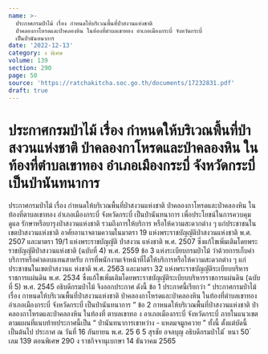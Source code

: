 ```yaml
---
name: >-
  ประกาศกรมป่าไม้ เรื่อง กำหนดให้บริเวณพื้นที่ป่าสงวนแห่งชาติ
  ป่าคลองกาโหรดและป่าคลองหิน ในท้องที่ตำบลเขาทอง อำเภอเมืองกระบี่ จังหวัดกระบี่
  เป็นป่านันทนาการ
date: '2022-12-13'
category: ง พิเศษ
volume: 139
section: 290
page: 50
source: 'https://ratchakitcha.soc.go.th/documents/17232831.pdf'
draft: true
---
```


# ประกาศกรมป่าไม้ เรื่อง กำหนดให้บริเวณพื้นที่ป่าสงวนแห่งชาติ ป่าคลองกาโหรดและป่าคลองหิน ในท้องที่ตำบลเขาทอง อำเภอเมืองกระบี่ จังหวัดกระบี่ เป็นป่านันทนาการ

ประกาศกรมป่าไม้ เรื่อง กำหนดให้บริเวณพื้นที่ป่าสงวนแห่งชาติ ป่าคลองกาโหรดและป่าคลองหิน ในท้องที่ตาบลเขาทอง อำเภอเมืองกระบี่ จังหวัดกระบี่ เป็นป่านันทนาการ เพื่อประโยชน์ในการควบคุม ดูแล รักษาหรือบารุงป่าสงวนแห่งชาติ รวมถึงการให้บริการ หรือให้ความสะดวกต่าง ๆ แก่ประชาชนในเขตป่าสงวนแห่งชาติ อาศัยอานาจตามความในมาตรา 19 แห่งพระราชบัญญัติป่าสงวนแห่งชาติ พ.ศ. 2507 และมาตรา 19/1 แห่งพระราชบัญญัติ ป่าสงวน แห่งชาติ พ.ศ. 2507 ซึ่งแก้ไขเพิ่มเติมโดยพระราชบัญญัติป่าสงวนแห่งชาติ (ฉบับที่ 4) พ.ศ. 2559 ข้อ 3 แห่งระเบียบกรมป่าไม้ ว่าด้วยการเก็บค่าบริการหรือค่าตอบแทนสาหรับ การที่พนักงานเจ้าหน้าที่ได้ให้บริการหรือให้ความสะดวกต่าง ๆ แก่ประชาชนในเขตป่าสงวนแ ห่งชาติ พ.ศ. 2563 และมาตรา 32 แห่งพระราชบัญญัติระเบียบบริหารราชการแผ่นดิน พ.ศ. 2534 ซึ่งแก้ไขเพิ่มเติมโดยพระราชบัญญัติระเบียบบริหารราชการแผ่นดิน (ฉบับที่ 5) พ.ศ. 2545 อธิบดีกรมป่าไม้ จึงออกประกาศ ดังนี้ ข้อ 1 ประกาศนี้เรียกว่า “ ประกาศกรมป่าไม้ เรื่อง กาหนดให้บริเวณพื้นที่ป่าสงวนแห่งชาติ ป่าคลองกาโหรดและป่าคลองหิน ในท้องที่ตำบลเขาทอง อำเภอเมืองกระบี่ จังหวัดกระบี่ เป็นป่านันทนาการ ” ข้อ 2 กาหนดให้บริเวณพื้นที่ป่าสงวนแห่งชาติ ป่าคลองกาโหรดและป่าคลองหิน ในท้องที่ ตาบลเขาทอ ง อาเภอเมืองกระบี่ จังหวัดกระบี่ ภายในแนวเขตตามแผนที่แนบท้ายประกาศนี้เป็น “ ป่านันทนาการเขาหว่าง - แหลมจมูกควาย ” ทั้งนี้ ตั้งแต่บัดนี้เป็นต้นไป ประกาศ ณ วันที่ 16 กันยายน พ.ศ. 25 6 5 สุรชัย อจลบุญ อธิบดีกรมป่าไม้ ้ หนา 50 ่ เลม 139 ตอนพิเศษ 290 ง ราชกิจจานุเบกษา 14 ธันวาคม 2565

